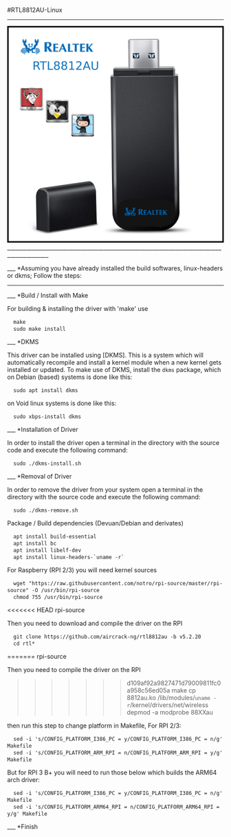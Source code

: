#RTL8812AU-Linux
__________________

<img src="https://raw.githubusercontent.com/ilnanny/rtl8812au-Linux/master/screen.png" alt="RTL8812AU-Linux">
_____________________________________________________________________________________________

___      *Assuming you have already installed the build softwares, linux-headers or dkms;
            Follow the steps:
_____________________________________________________________________________________________

___      *Build / Install with Make

For building & installing the driver with 'make' use

      make
      sudo make install



___      *DKMS

This driver can be installed using [DKMS]. This is a system which will automatically recompile and install a kernel module when a new kernel gets installed or updated. To make use of DKMS, install the `dkms` package, which
on Debian (based) systems is done like this:

      sudo apt install dkms

on Void linux systems is done like this:

      sudo xbps-install dkms


___      *Installation of Driver

In order to install the driver open a terminal in the directory with the source code and execute the following command:

      sudo ./dkms-install.sh


___      *Removal of Driver

In order to remove the driver from your system open a terminal in the directory with the source code and execute the following command:

      sudo ./dkms-remove.sh




Package / Build dependencies (Devuan/Debian and derivates)

      apt install build-essential
      apt install bc
      apt install libelf-dev
      apt install linux-headers-`uname -r`


For Raspberry (RPI 2/3) you will need kernel sources

      wget "https://raw.githubusercontent.com/notro/rpi-source/master/rpi-source" -O /usr/bin/rpi-source
      chmod 755 /usr/bin/rpi-source
<<<<<<< HEAD
      rpi-source

Then you need to download and compile the driver on the RPI

      git clone https://github.com/aircrack-ng/rtl8812au -b v5.2.20
      cd rtl*
=======
      rpi-source 
      
Then you need to compile the driver on the RPI

>>>>>>> d109af92a9827471d79009811fc0a958c56ed05a
      make
      cp 8812au.ko /lib/modules/`uname -r`/kernel/drivers/net/wireless
      depmod -a
      modprobe 88XXau

then run this step to change platform in Makefile, For RPI 2/3:

      sed -i 's/CONFIG_PLATFORM_I386_PC = y/CONFIG_PLATFORM_I386_PC = n/g' Makefile
      sed -i 's/CONFIG_PLATFORM_ARM_RPI = n/CONFIG_PLATFORM_ARM_RPI = y/g' Makefile

But for RPI 3 B+ you will need to run those below
which builds the ARM64 arch driver:

      sed -i 's/CONFIG_PLATFORM_I386_PC = y/CONFIG_PLATFORM_I386_PC = n/g' Makefile
      sed -i 's/CONFIG_PLATFORM_ARM64_RPI = n/CONFIG_PLATFORM_ARM64_RPI = y/g' Makefile



___      *Finish
